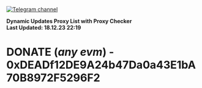 [![Telegram channel](https://img.shields.io/endpoint?url=https://runkit.io/damiankrawczyk/telegram-badge/branches/master?url=https://t.me/n4z4v0d)](https://t.me/n4z4v0d) 

**Dynamic Updates Proxy List with Proxy Checker**  
**Last Updated: 18.12.23 22:19**

# DONATE (_any evm_) - 0xDEADf12DE9A24b47Da0a43E1bA70B8972F5296F2
